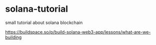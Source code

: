 # solana-tutorial
small tutorial about solana blockchain

https://buildspace.so/p/build-solana-web3-app/lessons/what-are-we-building
